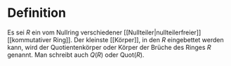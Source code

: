 # Definition
Es sei $R$ ein vom Nullring verschiedener [[Nullteiler|nullteilerfreier]] [[kommutativer Ring]]. Der kleinste [[Körper]], in den $R$ eingebettet werden kann, wird der Quotientenkörper oder Körper der Brüche des Ringes $R$ genannt.
Man schreibt auch $Q(R)$ oder $\mathrm{Quot}(R)$.

